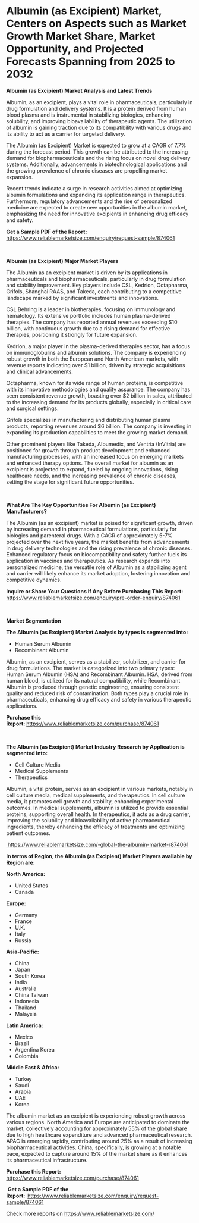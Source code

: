 <p><h1>Albumin (as Excipient) Market, Centers on Aspects such as Market Growth Market Share, Market Opportunity, and Projected Forecasts Spanning from 2025 to 2032</h1></p><p><strong>Albumin (as Excipient) Market Analysis and Latest Trends</strong></p>
<p><p>Albumin, as an excipient, plays a vital role in pharmaceuticals, particularly in drug formulation and delivery systems. It is a protein derived from human blood plasma and is instrumental in stabilizing biologics, enhancing solubility, and improving bioavailability of therapeutic agents. The utilization of albumin is gaining traction due to its compatibility with various drugs and its ability to act as a carrier for targeted delivery.</p><p>The Albumin (as Excipient) Market is expected to grow at a CAGR of 7.7% during the forecast period. This growth can be attributed to the increasing demand for biopharmaceuticals and the rising focus on novel drug delivery systems. Additionally, advancements in biotechnological applications and the growing prevalence of chronic diseases are propelling market expansion. </p><p>Recent trends indicate a surge in research activities aimed at optimizing albumin formulations and expanding its application range in therapeutics. Furthermore, regulatory advancements and the rise of personalized medicine are expected to create new opportunities in the albumin market, emphasizing the need for innovative excipients in enhancing drug efficacy and safety.</p></p>
<p><strong>Get a Sample PDF of the Report:&nbsp;</strong> <a href="https://www.reliablemarketsize.com/enquiry/request-sample/874061?utm_campaign=2744&utm_medium=2&utm_source=Github&utm_content=ia&utm_term=21032025&utm_id=albumin-as-excipient">https://www.reliablemarketsize.com/enquiry/request-sample/874061</a></p>
<p>&nbsp;</p>
<p><strong>Albumin (as Excipient) Major Market Players</strong></p>
<p><p>The Albumin as an excipient market is driven by its applications in pharmaceuticals and biopharmaceuticals, particularly in drug formulation and stability improvement. Key players include CSL, Kedrion, Octapharma, Grifols, Shanghai RAAS, and Takeda, each contributing to a competitive landscape marked by significant investments and innovations.</p><p>CSL Behring is a leader in biotherapies, focusing on immunology and hematology. Its extensive portfolio includes human plasma-derived therapies. The company has reported annual revenues exceeding $10 billion, with continuous growth due to a rising demand for effective therapies, positioning it strongly for future expansion.</p><p>Kedrion, a major player in the plasma-derived therapies sector, has a focus on immunoglobulins and albumin solutions. The company is experiencing robust growth in both the European and North American markets, with revenue reports indicating over $1 billion, driven by strategic acquisitions and clinical advancements.</p><p>Octapharma, known for its wide range of human proteins, is competitive with its innovative methodologies and quality assurance. The company has seen consistent revenue growth, boasting over $2 billion in sales, attributed to the increasing demand for its products globally, especially in critical care and surgical settings.</p><p>Grifols specializes in manufacturing and distributing human plasma products, reporting revenues around $6 billion. The company is investing in expanding its production capabilities to meet the growing market demand.</p><p>Other prominent players like Takeda, Albumedix, and Ventria (InVitria) are positioned for growth through product development and enhanced manufacturing processes, with an increased focus on emerging markets and enhanced therapy options. The overall market for albumin as an excipient is projected to expand, fueled by ongoing innovations, rising healthcare needs, and the increasing prevalence of chronic diseases, setting the stage for significant future opportunities.</p></p>
<p>&nbsp;</p>
<p><strong>What Are The Key Opportunities For Albumin (as Excipient) Manufacturers?</strong></p>
<p><p>The Albumin (as an excipient) market is poised for significant growth, driven by increasing demand in pharmaceutical formulations, particularly for biologics and parenteral drugs. With a CAGR of approximately 5-7% projected over the next five years, the market benefits from advancements in drug delivery technologies and the rising prevalence of chronic diseases. Enhanced regulatory focus on biocompatibility and safety further fuels its application in vaccines and therapeutics. As research expands into personalized medicine, the versatile role of Albumin as a stabilizing agent and carrier will likely enhance its market adoption, fostering innovation and competitive dynamics.</p></p>
<p><strong>Inquire or Share Your Questions If Any Before Purchasing This Report:</strong> <a href="https://www.reliablemarketsize.com/enquiry/pre-order-enquiry/874061?utm_campaign=2744&utm_medium=2&utm_source=Github&utm_content=ia&utm_term=21032025&utm_id=albumin-as-excipient">https://www.reliablemarketsize.com/enquiry/pre-order-enquiry/874061</a></p>
<p>&nbsp;</p>
<p><strong>Market Segmentation</strong></p>
<p><strong>The Albumin (as Excipient) Market Analysis by types is segmented into:</strong></p>
<p><ul><li>Human Serum Albumin</li><li>Recombinant Albumin</li></ul></p>
<p><p>Albumin, as an excipient, serves as a stabilizer, solubilizer, and carrier for drug formulations. The market is categorized into two primary types: Human Serum Albumin (HSA) and Recombinant Albumin. HSA, derived from human blood, is utilized for its natural compatibility, while Recombinant Albumin is produced through genetic engineering, ensuring consistent quality and reduced risk of contamination. Both types play a crucial role in pharmaceuticals, enhancing drug efficacy and safety in various therapeutic applications.</p></p>
<p><strong>Purchase this Report:&nbsp;</strong><a href="https://www.reliablemarketsize.com/purchase/874061?utm_campaign=2744&utm_medium=2&utm_source=Github&utm_content=ia&utm_term=21032025&utm_id=albumin-as-excipient">https://www.reliablemarketsize.com/purchase/874061</a></p>
<p>&nbsp;</p>
<p><strong>The Albumin (as Excipient) Market Industry Research by Application is segmented into:</strong></p>
<p><ul><li>Cell Culture Media</li><li>Medical Supplements</li><li>Therapeutics</li></ul></p>
<p><p>Albumin, a vital protein, serves as an excipient in various markets, notably in cell culture media, medical supplements, and therapeutics. In cell culture media, it promotes cell growth and stability, enhancing experimental outcomes. In medical supplements, albumin is utilized to provide essential proteins, supporting overall health. In therapeutics, it acts as a drug carrier, improving the solubility and bioavailability of active pharmaceutical ingredients, thereby enhancing the efficacy of treatments and optimizing patient outcomes.</p></p>
<p><a href="https://www.reliablemarketsize.com/-global-the-albumin-market-r874061?utm_campaign=2744&utm_medium=2&utm_source=Github&utm_content=ia&utm_term=21032025&utm_id=albumin-as-excipient">&nbsp;https://www.reliablemarketsize.com/-global-the-albumin-market-r874061</a></p>
<p><strong>In terms of Region, the Albumin (as Excipient) Market Players available by Region are:</strong></p>
<p>
    <p> <strong> North America: </strong>
        <ul>
            <li>United States</li>
            <li>Canada</li>
        </ul>
        </p> 
    <p> <strong> Europe: </strong>
        <ul>
            <li>Germany</li>
            <li>France</li>
            <li>U.K.</li>
            <li>Italy</li>
            <li>Russia</li>
        </ul>
        </p> 
    <p> <strong> Asia-Pacific: </strong>
        <ul>
            <li>China</li>
            <li>Japan</li>
            <li>South Korea</li>
            <li>India</li>
            <li>Australia</li>
            <li>China Taiwan</li>
            <li>Indonesia</li>
            <li>Thailand</li>
            <li>Malaysia</li>
        </ul>
        </p> 
    <p> <strong> Latin America: </strong>
        <ul>
            <li>Mexico</li>
            <li>Brazil</li>
            <li>Argentina Korea</li>
            <li>Colombia</li>
        </ul>
        </p> 
    <p> <strong> Middle East & Africa: </strong>
        <ul>
            <li>Turkey</li>
            <li>Saudi</li>
            <li>Arabia</li>
            <li>UAE</li>
            <li>Korea</li>
        </ul>
    </p>
    </p>
<p><p>The albumin market as an excipient is experiencing robust growth across various regions. North America and Europe are anticipated to dominate the market, collectively accounting for approximately 55% of the global share due to high healthcare expenditure and advanced pharmaceutical research. APAC is emerging rapidly, contributing around 25% as a result of increasing biopharmaceutical activities. China, specifically, is growing at a notable pace, expected to capture around 15% of the market share as it enhances its pharmaceutical infrastructure.</p></p>
<p><strong>Purchase this Report: </strong><a href="https://www.reliablemarketsize.com/purchase/874061?utm_campaign=2744&utm_medium=2&utm_source=Github&utm_content=ia&utm_term=21032025&utm_id=albumin-as-excipient">https://www.reliablemarketsize.com/purchase/874061</a></p>
<p>&nbsp;<strong>Get a Sample PDF of the Report:&nbsp;&nbsp;</strong><a href="https://www.reliablemarketsize.com/enquiry/request-sample/874061?utm_campaign=2744&utm_medium=2&utm_source=Github&utm_content=ia&utm_term=21032025&utm_id=albumin-as-excipient">https://www.reliablemarketsize.com/enquiry/request-sample/874061</a></p>
<p><strong></strong></p>
<p>Check more reports on <a href="https://www.reliablemarketsize.com/?utm_campaign=2744&utm_medium=2&utm_source=Github&utm_content=ia&utm_term=21032025&utm_id=albumin-as-excipient">https://www.reliablemarketsize.com/</a></p>